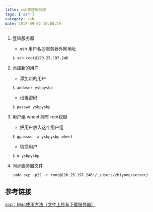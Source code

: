 ```yaml
---
title: ssh管理服务器
tags: ['ssh']
category: ssh
date: 2017-09-02 10:08:29
---
```


1. 登陆服务器
    * ssh 用户名@服务器外网地址
    
    ```
    $ ssh root@120.25.197.246
    ```

1. 添加新的用户
    * 添加新的用户
        
    ```
    $ adduser ysbpysbp
    ```
    * 设置密码
    
    ```
    $ passwd ysbpysbp
    ```
1. 用户组 wheel 拥有 root权限
    * 把用户放入这个用户组
    
    ```
    $ gpasswd -a ysbpysbp wheel 
    ```
    
    * 切换用户
    
    ```
    $ u ysbpysbp
    ```
1. 同步服务器文件

    ```
    sudo scp -p22 -r root@120.25.197.246:/ /Users/zhiyong/server/
    ```
    
## 参考链接
[scp：Mac使用方法（文件上传与下载服务器）](http://www.zhimengzhe.com/mac/104755.html)
